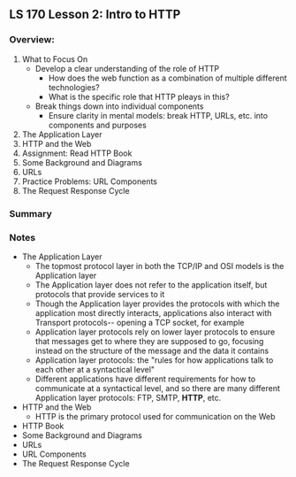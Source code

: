 ## LS 170 Lesson 2: Intro to HTTP



### Overview:

1. What to Focus On
   * Develop a clear understanding of the role of HTTP
     * How does the web function as a combination of multiple different technologies?
     * What is the specific role that HTTP pleays in this?
   * Break things down into individual components
     * Ensure clarity in mental models: break HTTP, URLs, etc. into components and purposes
2. The Application Layer
3. HTTP and the Web
4. Assignment: Read HTTP Book
5. Some Background and Diagrams
6. URLs
7. Practice Problems: URL Components
8. The Request Response Cycle



### Summary



### Notes

* The Application Layer
  * The topmost protocol layer in both the TCP/IP and OSI models is the Application layer
  * The Application layer does not refer to the application itself, but protocols that provide services to it
  * Though the Application layer provides the protocols with which the application most directly interacts, applications also interact with Transport protocols-- opening a TCP socket, for example
  * Application layer protocols rely on lower layer protocols to ensure that messages get to where they are supposed to go, focusing instead on the structure of the message and the data it contains
  * Application layer protocols: the "rules for how applications talk to each other at a syntactical level"
  * Different applications have different requirements for how to communicate at a syntactical level, and so there are many different Application layer protocols: FTP, SMTP, **HTTP**, etc.
* HTTP and the Web
  * HTTP is the primary protocol used for communication on the Web
* HTTP Book
* Some Background and Diagrams
* URLs
* URL Components
* The Request Response Cycle